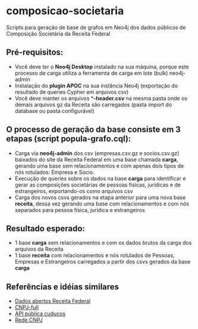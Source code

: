 # composicao-societaria
Scripts para geração de base de grafos em Neo4j dos dados públicos de Composição Societária da Receita Federal

## Pré-requisitos:
- Você deve ter o **Neo4j Desktop** instalado na sua máquina, porque este processo de carga utiliza a ferramenta de carga em lote (bulk) neo4j-admin
- Instalação do **plugin APOC** na sua instância Neo4j (exportação do resultado de queries Cypher em arquivos csv)
- Você deve manter os arquivos ***-header.csv** na mesma pasta onde os demais arquivos gz da Receita são carregados (pasta import do database ou pasta configurável)

## O processo de geração da base consiste em 3 etapas (script popula-grafo.cql):
- Carga via **neo4j-admin** dos csv (empresas.csv.gz e socios.csv.gz) baixados do site da Receita Federal em uma base chamada **carga**, gerando uma base sem relacionamentos e com apenas dois tipos de nós rotulados: Empresa e Socio.
- Execução de queries sobre os dados na base **carga** para identificar e gerar as composições societárias de pessoas físicas, jurídicas e de estrangeiros, exportando-os como arquivos csv
- Carga dos novos csvs gerados na etapa anterior para uma nova base **receita**, dessa vez gerando uma base com relacionamentos e com nós separados para pessoa física, jurídica e estrangeiros

## Resultado esperado:
- 1 base **carga** sem relacionamentos e com os dados brutos da carga dos arquivos da Receita
- 1 base **receita** com relacionamentos e nós rotulados de Pessoas, Empresas e Estrangeiros carregados a partir dos csvs gerados da base **carga**

## Referências e idéias similares
- [Dados abertos Receita Federal](https://www.gov.br/receitafederal/pt-br/assuntos/orientacao-tributaria/cadastros/consultas/dados-publicos-cnpj)
- [CNPJ-full](https://github.com/fabioserpa/CNPJ-full)
- [API pública cuducos](https://github.com/cuducos/minha-receita)
- [Rede CNPJ](https://github.com/rictom/rede-cnpj)